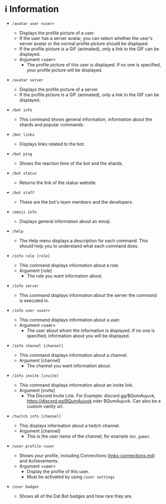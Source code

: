 # ℹ️ Information

*   `/avatar user <user>`

    * Displays the profile picture of a user.&#x20;
    * If the user has a server avatar, you can select whether the user's server avatar or the normal profile picture should be displayed.
    * If the profile picture is a GIF (animated), only a link to the GIF can be displayed.
    * Argument \<user>
      * The profile picture of this user is displayed. If no one is specified, your profile picture will be displayed.


* `/avatar server`
  * Displays the profile picture of a server
  * If the profile picture is a GIF (animated), only a link to the GIF can be displayed.



*   `/bot info`

    * This command shows general information, information about the shards and popular commands.


*   `/bot links`

    * Displays links related to the bot.


*   `/bot ping`

    * Shows the reaction time of the bot and the shards.


*   `/bot status`

    * Returns the link of the status website.


* `/bot staff`
  * These are the bot's team members and the developers.



* `/emoji info`
  * Displays general information about an emoji.



* `/help`
  * The Help menu displays a description for each command. This should help you to understand what each command does.



* `/info role [role]`
  * This command displays information about a role.
  * Argument \[role]
    * The role you want information about.
* `/info server`
  * This command displays information about the server the command is executed in.
* `/info user <user>`
  * This command displays information about a user.
  * Argument \<user>
    * The user about whom the information is displayed. If no one is specified, information about you will be displayed.
* `/info channel [channel]`
  * This command displays information about a channel.
  * Argument \[channel]
    * The channel you want information about.
* `/info invite [invite]`
  * This command displays information about an invite link.&#x20;
  * Argument \[invite]
    * The Discord Invite Link. For Example: discord.gg/BQumAujuvk, https://discord.gg/BQumAujuvk oder BQumAujuvk. Can also be a custom vanity url.



* `/twitch info [channel]`
  * This displays information about a twitch channel.
  * Argument \[channel]
    * This is the user name of the channel, for example `dat_gamet`.



* `/user profile <user`
  * Shows your profile, including Connections ([links-connections.md](links-connections.md "mention")) and Achievements.
  * Argument \<user>
    * Display the profile of this user.
    * Must be activated by using `/user settings`



* `/user badges`
  * Shows all of the Dat Bot badges and how rare they are.
